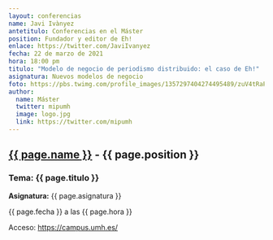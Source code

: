 ```yaml
---
layout: conferencias
name: Javi Ivànyez
antetitulo: Conferencias en el Máster
position: Fundador y editor de Eh!
enlace: https://twitter.com/JaviIvanyez
fecha: 22 de marzo de 2021
hora: 18:00 pm
titulo: "Modelo de negocio de periodismo distribuido: el caso de Eh!"
asignatura: Nuevos modelos de negocio
foto: https://pbs.twimg.com/profile_images/1357297404274495489/zuV4tRaP_400x400.jpg
author:
  name: Máster
  twitter: mipumh
  image: logo.jpg
  link: https://twitter.com/mipumh
---
```


<h2><a href="{{ page.enlace }}">{{ page.name }}</a> - {{ page.position }}</h2>
<h3>Tema: {{ page.titulo }}</h3>
<p><strong>Asignatura:</strong> {{ page.asignatura }}</p>
<p>{{ page.fecha }} a las {{ page.hora }}</p>
<p>Acceso: <a href="https://campus.umh.es/">https://campus.umh.es/</a>
<img src="{{ page.foto }}" alt="" class="img-fluid img-rounded">
